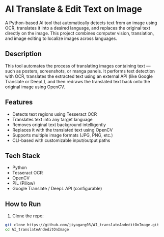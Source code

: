 # AI Translate & Edit Text on Image

A Python-based AI tool that automatically detects text from an image using OCR, translates it into a desired language, and replaces the original text directly on the image. This project combines computer vision, translation, and image editing to localize images across languages.

## Description

This tool automates the process of translating images containing text — such as posters, screenshots, or manga panels. It performs text detection with OCR, translates the extracted text using an external API (like Google Translate or DeepL), and then redraws the translated text back onto the original image using OpenCV.

## Features

- Detects text regions using Tesseract OCR
- Translates text into any target language
- Removes original text background intelligently
- Replaces it with the translated text using OpenCV
- Supports multiple image formats (JPG, PNG, etc.)
- CLI-based with customizable input/output paths

## Tech Stack

- Python
- Tesseract OCR
- OpenCV
- PIL (Pillow)
- Google Translate / DeepL API (configurable)

## How to Run

1. Clone the repo:
```bash
git clone https://github.com/jiyagarg03/AI_translateAndeditOnImage.git
cd AI_translateAndeditOnImage
